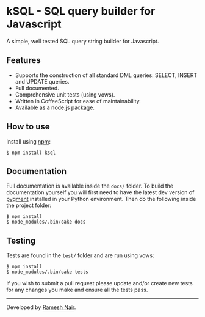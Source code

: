 # kSQL - SQL query builder for Javascript

A simple, well tested SQL query string builder for Javascript.

## Features

* Supports the construction of all standard DML queries: SELECT, INSERT and UPDATE queries.
* Full documented.
* Comprehensive unit tests (using vows).
* Written in CoffeeScript for ease of maintainability.
* Available as a node.js package.

## How to use

Install using [npm](http://npmjs.org/):

    $ npm install ksql

## Documentation

Full documentation is available inside the `docs/` folder. To build the documentation yourself you will first need to
have the latest dev version of [pygment](http://pygments.org/download/) installed in your Python environment. Then
do the following inside the project folder:

    $ npm install
    $ node_modules/.bin/cake docs

## Testing

Tests are found in the `test/` folder and are run using vows:

    $ npm install
    $ node_modules/.bin/cake tests

If you wish to submit a pull request please update and/or create new tests for any changes you make and ensure all the
tests pass.

---

Developed by [Ramesh Nair](http://www.hiddentao.com/).


